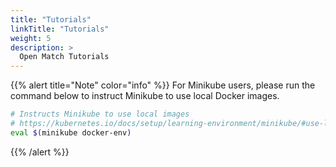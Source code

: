 ```yaml
---
title: "Tutorials"
linkTitle: "Tutorials"
weight: 5
description: >
  Open Match Tutorials
---
```


{{% alert title="Note" color="info" %}}
For Minikube users, please run the command below to instruct Minikube to use local Docker images.
```bash
# Instructs Minikube to use local images
# https://kubernetes.io/docs/setup/learning-environment/minikube/#use-local-images-by-re-using-the-docker-daemon
eval $(minikube docker-env)
```
{{% /alert %}}